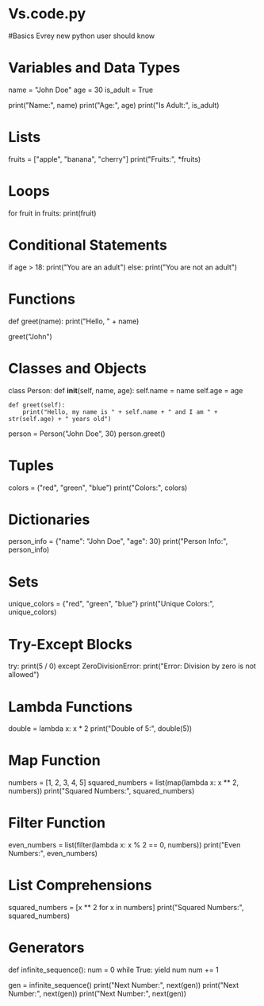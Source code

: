 # Vs.code.py 

#Basics Evrey new python user should know
# Variables and Data Types
name = "John Doe"
age = 30
is_adult = True

print("Name:", name)
print("Age:", age)
print("Is Adult:", is_adult)

# Lists
fruits = ["apple", "banana", "cherry"]
print("Fruits:", *fruits)

# Loops
for fruit in fruits:
    print(fruit)

# Conditional Statements
if age > 18:
    print("You are an adult")
else:
    print("You are not an adult")

# Functions
def greet(name):
    print("Hello, " + name)

greet("John")

# Classes and Objects
class Person:
    def __init__(self, name, age):
        self.name = name
        self.age = age

    def greet(self):
        print("Hello, my name is " + self.name + " and I am " + str(self.age) + " years old")

person = Person("John Doe", 30)
person.greet()

# Tuples
colors = ("red", "green", "blue")
print("Colors:", colors)

# Dictionaries
person_info = {"name": "John Doe", "age": 30}
print("Person Info:", person_info)

# Sets
unique_colors = {"red", "green", "blue"}
print("Unique Colors:", unique_colors)

# Try-Except Blocks
try:
    print(5 / 0)
except ZeroDivisionError:
    print("Error: Division by zero is not allowed")

# Lambda Functions
double = lambda x: x * 2
print("Double of 5:", double(5))

# Map Function
numbers = [1, 2, 3, 4, 5]
squared_numbers = list(map(lambda x: x ** 2, numbers))
print("Squared Numbers:", squared_numbers)

# Filter Function
even_numbers = list(filter(lambda x: x % 2 == 0, numbers))
print("Even Numbers:", even_numbers)

# List Comprehensions
squared_numbers = [x ** 2 for x in numbers]
print("Squared Numbers:", squared_numbers)

# Generators
def infinite_sequence():
    num = 0
    while True:
        yield num
        num += 1

gen = infinite_sequence()
print("Next Number:", next(gen))
print("Next Number:", next(gen))
print("Next Number:", next(gen))